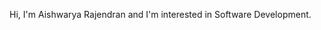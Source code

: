 Hi, I'm Aishwarya Rajendran and I'm interested in Software Development.

<!---
Aishwarya165/Aishwarya165 is a ✨ special ✨ repository because its `README.md` (this file) appears on your GitHub profile.
You can click the Preview link to take a look at your changes.
--->
